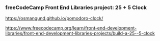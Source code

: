 ### freeCodeCamp Front End Libraries project: 25 + 5 Clock

https://osmangund.github.io/pomodoro-clock/

https://www.freecodecamp.org/learn/front-end-development-libraries/front-end-development-libraries-projects/build-a-25--5-clock
